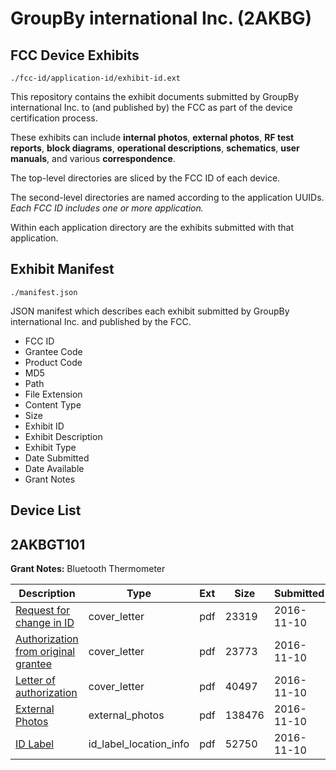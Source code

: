 # GroupBy international Inc. (2AKBG)
## FCC Device Exhibits

```
./fcc-id/application-id/exhibit-id.ext
```

This repository contains the exhibit documents submitted by GroupBy international Inc. to (and published by) the FCC as part of the device certification process.

These exhibits can include **internal photos**, **external photos**, **RF test reports**, **block diagrams**, **operational descriptions**, **schematics**, **user manuals**, and various **correspondence**.

The top-level directories are sliced by the FCC ID of each device.

The second-level directories are named according to the application UUIDs. *Each FCC ID includes one or more application.*

Within each application directory are the exhibits submitted with that application. 

## Exhibit Manifest

```
./manifest.json
```

JSON manifest which describes each exhibit submitted by GroupBy international Inc. and published by the FCC.

- FCC ID
- Grantee Code
- Product Code
- MD5
- Path
- File Extension
- Content Type
- Size
- Exhibit ID
- Exhibit Description
- Exhibit Type
- Date Submitted
- Date Available
- Grant Notes

## Device List
## 2AKBGT101
**Grant Notes:** Bluetooth Thermometer

| Description | Type | Ext | Size | Submitted | Available |
| ----------- | ---- | --- | ---- | --------- | --------- |
| [Request for change in ID](2AKBGT101/cd4ccac10760a10f4d9330d241de906c/3192814.pdf) | cover_letter | pdf | 23319 | 2016-11-10 | 2016-11-10 |
| [Authorization from original grantee](2AKBGT101/cd4ccac10760a10f4d9330d241de906c/3192815.pdf) | cover_letter | pdf | 23773 | 2016-11-10 | 2016-11-10 |
| [Letter of authorization](2AKBGT101/cd4ccac10760a10f4d9330d241de906c/3192816.pdf) | cover_letter | pdf | 40497 | 2016-11-10 | 2016-11-10 |
| [External Photos](2AKBGT101/cd4ccac10760a10f4d9330d241de906c/3192817.pdf) | external_photos | pdf | 138476 | 2016-11-10 | 2016-11-10 |
| [ID Label](2AKBGT101/cd4ccac10760a10f4d9330d241de906c/3192818.pdf) | id_label_location_info | pdf | 52750 | 2016-11-10 | 2016-11-10 |
